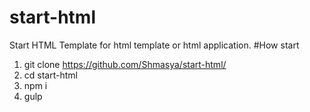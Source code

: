 # start-html
Start HTML Template for html template or html application.
#How start
1. git clone https://github.com/Shmasya/start-html/
2. cd start-html
3. npm i
4. gulp
